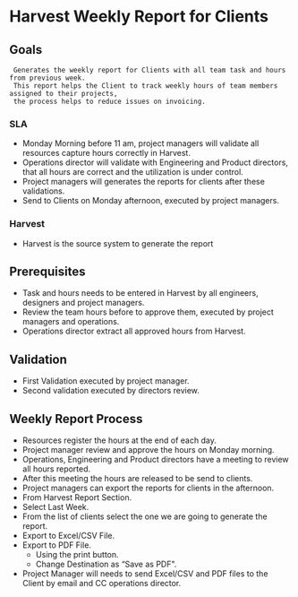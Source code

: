 # Harvest Weekly Report for Clients

## Goals

     Generates the weekly report for Clients with all team task and hours from previous week. 
     This report helps the Client to track weekly hours of team members assigned to their projects, 
     the process helps to reduce issues on invoicing.

### SLA

* Monday Morning before 11 am, project managers will validate all resources capture hours correctly in Harvest.
* Operations director will validate with Engineering and Product directors, that all hours are correct and the utilization is under control.
* Project managers will generates the reports for clients after these validations.
* Send to Clients on Monday afternoon, executed by project managers.

### Harvest

* Harvest is the source system to generate the report

## Prerequisites 

* Task and hours needs to be entered in Harvest by all engineers, designers and project managers.
* Review the team hours before to approve them, executed by project managers and operations. 
* Operations director extract all approved hours from Harvest.

## Validation

* First Validation executed by project manager.
* Second validation executed by directors review.

## Weekly Report Process

* Resources register the hours at the end of each day.
* Project manager review and approve the hours on Monday morning.
* Operations, Engineering and Product directors have a meeting to review all hours reported.
* After this meeting the hours are released to be send to clients.
* Project managers can export the reports for clients in the afternoon.
* From Harvest Report Section.
* Select Last Week.
* From the list of clients select the one we are going to generate the report.
* Export to Excel/CSV File.
* Export to PDF File.
     * Using the print button.
     * Change Destination as “Save as PDF".
* Project Manager will needs to send Excel/CSV and PDF files to the Client by email and CC operations director.
